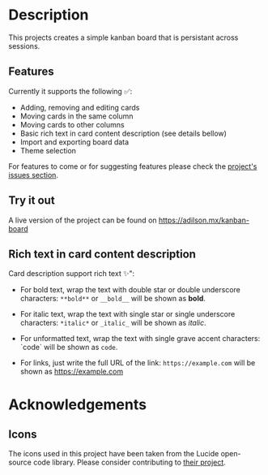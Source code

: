  # Description

This projects creates a simple kanban board that is persistant across sessions.

## Features

Currently it supports the following ✅:

- Adding, removing and editing cards
- Moving cards in the same column
- Moving cards to other columns
- Basic rich text in card content description (see details bellow)
- Import and exporting board data
- Theme selection

For features to come or for suggesting features please check the [project's issues section](https://github.com/2alin/kanban-board/issues).


## Try it out

A live version of the project can be found on https://adilson.mx/kanban-board

## Rich text in card content description

Card description support rich text ✨":

-  For bold text, wrap the text with double star or double underscore characters: `**bold**` or `__bold__` will be shown as **bold**.

- For italic text, wrap the text with single star or single underscore characters: `*italic*` or `_italic_` will be shown as _italic_.

- For unformatted text, wrap the text with single grave accent characters: \`code\` will be shown as `code`.

- For links, just write the full URL of the link: `https://example.com` will be shown as https://example.com


# Acknowledgements

## Icons

The icons used in this project have been taken from the Lucide open-source code library. Please consider contributing to [their project](https://github.com/lucide-icons/lucide).
